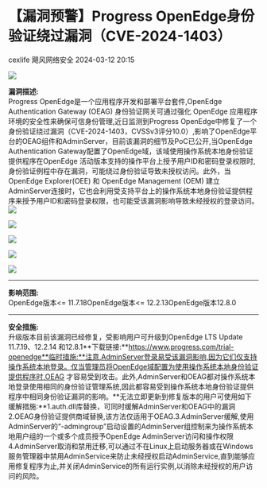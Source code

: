 #  【漏洞预警】Progress OpenEdge身份验证绕过漏洞（CVE-2024-1403）   
cexlife  飓风网络安全   2024-03-12 20:15  
  
![](https://mmbiz.qpic.cn/mmbiz_png/ibhQpAia4xu01ZQQWPLCibvyrTiaicicUJklOxJjCR8E0ucqMTOZFJcAcicKEk4SZVEVtxj8bwkXLyVe2x7h4YiaA8gF0g/640?wx_fmt=png&from=appmsg "")  
  
**漏洞描述:**  
Progress OpenEdge是一个应用程序开发和部署平台套件,OpenEdge Authentication Gateway (OEAG) 身份验证网关可通过强化 OpenEdge 应用程序环境的安全性来确保可信身份管理,近日监测到Progress OpenEdge中修复了一个身份验证绕过漏洞（CVE-2024-1403，CVSSv3评分10.0）,影响了OpenEdge平台的OEAG组件和AdminServer，目前该漏洞的细节及PoC已公开,当OpenEdge Authentication Gateway配置了OpenEdge域，该域使用操作系统本地身份验证提供程序在OpenEdge 活动版本支持的操作平台上授予用户ID和密码登录权限时,身份验证例程中存在漏洞，可能绕过身份验证导致未授权访问。此外，当OpenEdge Explorer(OEE) 和 OpenEdge Management (OEM) 建立 AdminServer连接时，它也会利用受支持平台上的操作系统本地身份验证提供程序来授予用户ID和密码登录权限，也可能受该漏洞影响导致未经授权的登录访问。  
![](https://mmbiz.qpic.cn/mmbiz_jpg/ibhQpAia4xu01ZQQWPLCibvyrTiaicicUJklOxkibOMIm5HaQBMnHkyL34VbVaibmm0HYtx78wybLwYO3c9PBd9r5vN1yQ/640?wx_fmt=other&from=appmsg "")  
  
![](https://mmbiz.qpic.cn/mmbiz_jpg/ibhQpAia4xu01ZQQWPLCibvyrTiaicicUJklOxUR8qlLE5VlZj7kkzhBIKlibicZWiaYfm4cklLaxHNEKSkjicqDLmqbGyIQ/640?wx_fmt=other&from=appmsg "")  
  
![](https://mmbiz.qpic.cn/mmbiz_jpg/ibhQpAia4xu01ZQQWPLCibvyrTiaicicUJklOxkVKlnY4lXHq2lOwDmpnMYLckiadgLALlPgZ4j16vfqH4FlJlxYO8ibvw/640?wx_fmt=other&from=appmsg "")  
  
![](https://mmbiz.qpic.cn/mmbiz_png/ibhQpAia4xu01ZQQWPLCibvyrTiaicicUJklOxbRd6YWaLUAcD7aXWTAqTCD27K0zniazPzoeGO9M8Buw0QQzMoVUiazkw/640?wx_fmt=png&from=appmsg "")  
  
![](https://mmbiz.qpic.cn/mmbiz_jpg/ibhQpAia4xu01ZQQWPLCibvyrTiaicicUJklOxs0iaEp3aTaG4icbkNQ9a54sAfrwWx2LoMRXaIUJcZ42wLpaFpSIz4t7A/640?wx_fmt=other&from=appmsg "")  
  
****  
**影响范围:**  
OpenEdge版本<= 11.7.18OpenEdge版本<= 12.2.13OpenEdge版本12.8.0  
****  
**安全措施:**  
升级版本目前该漏洞已经修复，受影响用户可升级到OpenEdge LTS Update 11.7.19、12.2.14 和12.8.1**下载链接:**https://www.progress.com/trial-openedge**临时措施:**注意,AdminServer登录易受该漏洞影响,因为它们仅支持操作系统本地登录。仅当管理员将OpenEdge域配置为使用操作系统本地身份验证提供程序时,OEAG 才容易受到攻击。此外,AdminServer和OEAG都对操作系统本地登录使用相同的身份验证管理系统,因此都容易受到操作系统本地身份验证提供程序中相同身份验证漏洞的影响。**无法立即更新到修复版本的用户可使用如下缓解措施:**1.auth.dll库替换，可同时缓解AdminServer和OEAG中的漏洞2.OEAG身份验证提供商域替换,该方法仅适用于OEAG.3.AdminServer缓解,使用 AdminServer的“-admingroup”启动设置的AdminServer组控制来为操作系统本地用户组的一个或多个成员授予OpenEdge AdminServer访问和操作权限4.AdminServer取消和禁用迁移,可以通过不在Linux上启动服务器或在Windows服务管理器中禁用AdminService来防止未经授权启动AdminService,直到能够应用修复程序为止,并关闭AdminService的所有运行实例,以消除未经授权的用户访问的风险。  

